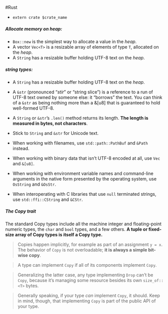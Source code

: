 #Rust 

- `extern crate $crate_name`
##### Allocate memory on heap:
  - `Box::new` is the simplest way to allocate a value in the _heap_.
  - A vector `Vec<T>` is a resizable array of elements of type `T`, allocated on the _heap_.
  - A `String` has a resizable buffer holding UTF-8 text on the _heap_.

##### string types:
  - A `String` has a resizable buffer holding UTF-8 text on the _heap_.
  - A `&str` (pronounced “_stir_” or “string slice”) is a reference to a run of UTF-8 text owned by someone else: it “borrows” the text. You can think of a `&str` as being nothing more than a &[u8] that is guaranteed to hold well-formed UTF-8.
  - A `String` or `&str`’s `.len()` method returns its length. **The length is measured in bytes, not characters**.

  - Stick to `String` and `&str` for Unicode text. 
  - When working with filenames, use `std::path::PathBuf` and `&Path` instead. 
  - When working with binary data that isn’t UTF-8 encoded at all, use `Vec` and `&[u8]`.
  - When working with environment variable names and command-line arguments in the native form presented by the operating system, use `OsString` and `&OsStr`. 
  - When interoperating with C libraries that use `null` terminated strings, use `std::ffi::CString` and `&CStr`.
  
  
##### The Copy trait

The standard Copy types include all the machine integer and floating-point numeric types, the `char` and `bool` types, and a few others. **A tuple or fixed-size array of Copy types is itself a Copy type.**

> Copies happen implicitly, for example as part of an assignment `y = x`. The behavior of `Copy` is not overloadable; **it is always a simple bit-wise copy**.

> A type can implement `Copy` if all of its components implement `Copy`.

> Generalizing the latter case, any type implementing `Drop` can’t be `Copy`, because it’s managing some resource besides its own `size_of::<T>` bytes.

> Generally speaking, if your type _can_ implement `Copy`, it should. Keep in mind, though, that implementing `Copy` is part of the public API of your type.